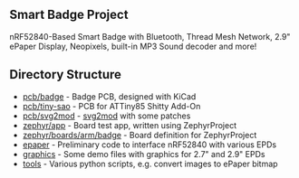 ## Smart Badge Project

nRF52840-Based Smart Badge with Bluetooth, Thread Mesh Network, 2.9" ePaper Display, Neopixels, built-in MP3 Sound decoder and more!

## Directory Structure

* [pcb/badge](pcb/badge) - Badge PCB, designed with KiCad
* [pcb/tiny-sao](pcb/tiny-sao) - PCB for ATTiny85 Shitty Add-On 
* [pcb/svg2mod](pcb/svg2mod) - [svg2mod](https://github.com/mtl/svg2mod) with some patches
* [zephyr/app](zephyr/app) - Board test app, written using ZephyrProject
* [zephyr/boards/arm/badge](zephyr/boards/arm/badge) - Board definition for ZephyrProject
* [epaper](epaper) - Preliminary code to interface nRF52840 with various EPDs
* [graphics](graphics) - Some demo files with graphics for 2.7" and 2.9" EPDs
* [tools](tools) - Various python scripts, e.g. convert images to ePaper bitmap
